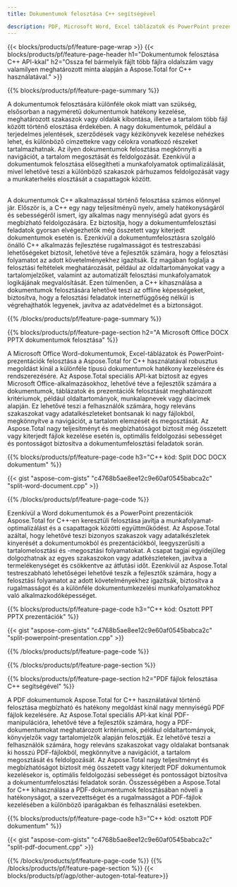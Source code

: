 ```yaml
---
title: Dokumentumok felosztása C++ segítségével 

description: PDF, Microsoft Word, Excel táblázatok és PowerPoint prezentációk felosztása a C++ alkalmazáson keresztül. A dokumentum felosztása oldalszám vagy valamilyen előre meghatározott minta szerint.
---
```


{{< blocks/products/pf/feature-page-wrap >}}
{{< blocks/products/pf/feature-page-header h1="Dokumentumok felosztása C++ API-kkal" h2="Ossza fel bármelyik fájlt több fájlra oldalszám vagy valamilyen meghatározott minta alapján a Aspose.Total for C++ használatával." >}}

{{% blocks/products/pf/feature-page-summary %}}

A dokumentumok felosztására különféle okok miatt van szükség, elsősorban a nagyméretű dokumentumok hatékony kezelése, meghatározott szakaszok vagy oldalak kibontása, illetve a tartalom több fájl között történő elosztása érdekében. A nagy dokumentumok, például a terjedelmes jelentések, szerződések vagy kézikönyvek kezelése nehézkes lehet, és különböző címzettekre vagy célokra vonatkozó részeket tartalmazhatnak. Az ilyen dokumentumok felosztása megkönnyíti a navigációt, a tartalom megosztását és feldolgozását. Ezenkívül a dokumentumok felosztása elősegítheti a munkafolyamatok optimalizálását, mivel lehetővé teszi a különböző szakaszok párhuzamos feldolgozását vagy a munkaterhelés elosztását a csapattagok között. <br /><br />

A dokumentumok C++ alkalmazással történő felosztása számos előnnyel jár. Először is, a C++ egy nagy teljesítményű nyelv, amely hatékonyságáról és sebességéről ismert, így alkalmas nagy mennyiségű adat gyors és megbízható feldolgozására. Ez biztosítja, hogy a dokumentumfelosztási feladatok gyorsan elvégezhetők még összetett vagy kiterjedt dokumentumok esetén is. Ezenkívül a dokumentumfelosztásra szolgáló önálló C++ alkalmazás fejlesztése rugalmasságot és testreszabási lehetőségeket biztosít, lehetővé téve a fejlesztők számára, hogy a felosztási folyamatot az adott követelményekhez igazítsák. Ez magában foglalja a felosztási feltételek meghatározását, például az oldaltartományokat vagy a tartalomjelzőket, valamint az automatizált felosztási munkafolyamatok logikájának megvalósítását. Ezen túlmenően, a C++ kihasználása a dokumentumok felosztására lehetővé teszi az offline képességeket, biztosítva, hogy a felosztási feladatok internetfüggőség nélkül is végrehajthatók legyenek, javítva az adatvédelmet és a biztonságot. 

{{% /blocks/products/pf/feature-page-summary  %}}

{{% blocks/products/pf/feature-page-section  h2="A Microsoft Office DOCX PPTX dokumentumok felosztása" %}}

A Microsoft Office Word-dokumentumok, Excel-táblázatok és PowerPoint-prezentációk felosztása a Aspose.Total for C++ használatával robusztus megoldást kínál a különféle típusú dokumentumok hatékony kezelésére és rendszerezésére. Az Aspose.Total speciális API-kat biztosít az egyes Microsoft Office-alkalmazásokhoz, lehetővé téve a fejlesztők számára a dokumentumok, táblázatok és prezentációk felosztását meghatározott kritériumok, például oldaltartományok, munkalapnevek vagy diacímek alapján. Ez lehetővé teszi a felhasználók számára, hogy releváns szakaszokat vagy adatalkészleteket bontsanak ki nagy fájlokból, megkönnyítve a navigációt, a tartalom elemzését és megosztását. Az Aspose.Total nagy teljesítményt és megbízhatóságot biztosít még összetett vagy kiterjedt fájlok kezelése esetén is, optimális feldolgozási sebességet és pontosságot biztosítva a dokumentumfelosztási feladatok során.

{{% blocks/products/pf/feature-page-code h3="C++ kód: Split DOC DOCX dokumentum" %}}

{{< gist "aspose-com-gists" "c4768b5ae8ee12c9e60af0545babca2c" "split-word-document.cpp" >}}

{{% /blocks/products/pf/feature-page-code  %}}

Ezenkívül a Word dokumentumok és a PowerPoint prezentációk Aspose.Total for C++-en keresztüli felosztása javítja a munkafolyamat-optimalizálást és a csapattagok közötti együttműködést. Az Aspose.Total azáltal, hogy lehetővé teszi bizonyos szakaszok vagy adatalkészletek kinyerését a dokumentumokból és prezentációkból, leegyszerűsíti a tartalomelosztási és -megosztási folyamatokat. A csapat tagjai egyidejűleg dolgozhatnak az egyes szakaszokon vagy adatkészleteken, javítva a termelékenységet és csökkentve az átfutási időt. Ezenkívül az Aspose.Total testreszabható lehetőségei lehetővé teszik a fejlesztők számára, hogy a felosztási folyamatot az adott követelményekhez igazítsák, biztosítva a rugalmasságot és a különféle dokumentumkezelési munkafolyamatokhoz való alkalmazkodóképességet.

{{% blocks/products/pf/feature-page-code h3="C++ kód: Osztott PPT PPTX prezentációk" %}}

{{< gist "aspose-com-gists" "c4768b5ae8ee12c9e60af0545babca2c" "split-powerpoint-presentation.cpp" >}}

{{% /blocks/products/pf/feature-page-code  %}}

{{% /blocks/products/pf/feature-page-section %}}

{{% blocks/products/pf/feature-page-section  h2="PDF fájlok felosztása C++ segítségével" %}}

A PDF dokumentumok Aspose.Total for C++ használatával történő felosztása megbízható és hatékony megoldást kínál nagy mennyiségű PDF fájlok kezelésére. Az Aspose.Total speciális API-kat kínál PDF-manipulációra, lehetővé téve a fejlesztők számára, hogy a PDF-dokumentumokat meghatározott kritériumok, például oldaltartományok, könyvjelzők vagy tartalomjelzők alapján felosztják. Ez lehetővé teszi a felhasználók számára, hogy releváns szakaszokat vagy oldalakat bontsanak ki hosszú PDF-fájlokból, megkönnyítve a navigációt, a tartalom megosztását és feldolgozását. Az Aspose.Total nagy teljesítményt és megbízhatóságot biztosít még összetett vagy kiterjedt PDF dokumentumok kezelésekor is, optimális feldolgozási sebességet és pontosságot biztosítva a dokumentumfelosztási feladatok során. Összességében a Aspose.Total for C++ kihasználása a PDF-dokumentumok felosztásában növeli a hatékonyságot, a szervezettséget és a rugalmasságot a PDF-fájlok kezelésében a különböző iparágakban és felhasználási esetekben.

{{% blocks/products/pf/feature-page-code h3="C++ kód: osztott PDF dokumentum" %}}

{{< gist "aspose-com-gists" "c4768b5ae8ee12c9e60af0545babca2c" "split-pdf-document.cpp" >}}

{{% /blocks/products/pf/feature-page-code  %}}
{{% /blocks/products/pf/feature-page-section %}}
{{< blocks/products/pf/agp/other-autogen-total-feature>}}